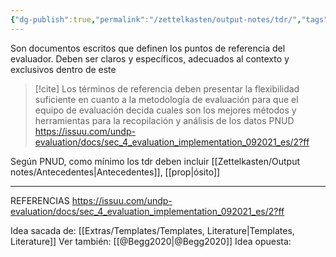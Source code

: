 ```yaml
---
{"dg-publish":true,"permalink":"/zettelkasten/output-notes/tdr/","tags":["TDR","evaluación","politica_publica"]}
---
```


Son documentos escritos  que definen los puntos de referencia del evaluador. Deben ser claros y específicos, adecuados al contexto y exclusivos dentro de este
> [!cite] 
> Los términos de referencia deben presentar la flexibilidad suficiente en cuanto a la metodología de evaluación para que el equipo de evaluación decida cuales son los mejores métodos y herramientas para la recopilación y análisis de los datos
> PNUD https://issuu.com/undp-evaluation/docs/sec_4_evaluation_implementation_092021_es/2?ff

Según PNUD, como mínimo los tdr deben incluir
[[Zettelkasten/Output notes/Antecedentes\|Antecedentes]], [[prop\|ósito]]

---
REFERENCIAS
https://issuu.com/undp-evaluation/docs/sec_4_evaluation_implementation_092021_es/2?ff


Idea sacada de: [[Extras/Templates/Templates, Literature\|Templates, Literature]]
Ver también: [[@Begg2020\|@Begg2020]]
Idea opuesta: